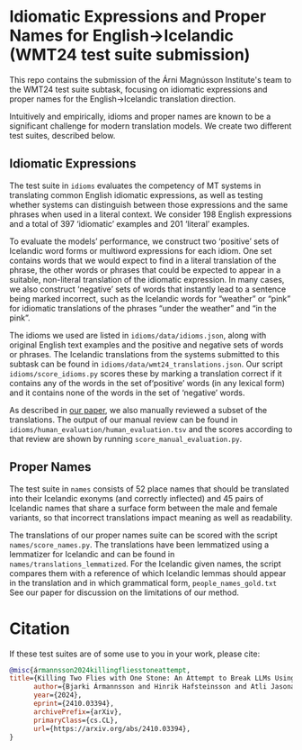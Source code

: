 # Idiomatic Expressions and Proper Names for English→Icelandic (WMT24 test suite submission)

This repo contains the submission of the Árni Magnússon Institute's team to the WMT24 test suite subtask, focusing on idiomatic expressions and proper names for the English→Icelandic translation direction.

Intuitively and empirically, idioms and proper names are known to be a significant challenge for modern translation models. We create two different test suites, described below.

## Idiomatic Expressions

The test suite in `idioms` evaluates the competency of MT systems in translating common English idiomatic expressions, as well as testing whether systems can distinguish between those expressions and the same phrases when used in a literal context. We consider 198 English expressions and a total of 397 ‘idiomatic’ examples and 201 ‘literal’ examples. 

To evaluate the models’ performance, we construct two ‘positive’ sets of Icelandic word forms or multiword expressions for each idiom. One set contains words that we would expect to find in a literal translation of the phrase, the other words or phrases that could be expected to appear in a suitable, non-literal translation of the idiomatic expression. In many cases, we also construct ‘negative’ sets of words that instantly lead to a sentence being marked incorrect, such as the Icelandic words for “weather” or “pink” for idiomatic translations of the phrases “under the weather” and “in the pink”. 

The idioms we used are listed in `idioms/data/idioms.json`, along with original English text examples and the positive and negative sets of words or phrases. The Icelandic translations from the systems submitted to this subtask can be found in `idioms/data/wmt24_translations.json`. Our script `idioms/score_idioms.py` scores these by marking a translation correct if it contains any of the words in the set of‘positive’ words (in any lexical form) and it contains none of the words in the set of ‘negative’ words.

As described in [our paper](https://arxiv.org/abs/2410.03394), we also manually reviewed a subset of the translations. The output of our manual review can be found in `idioms/human_evaluation/human_evaluation.tsv` and the scores according to that review are shown by running `score_manual_evaluation.py`.

## Proper Names

The test suite in `names` consists of 52 place names that should be translated into their Icelandic exonyms (and correctly inflected) and 45 pairs of Icelandic names that share a surface form between the male and female variants, so that incorrect translations impact meaning as well as readability. 

The translations of our proper names suite can be scored with the script `names/score_names.py`. The translations have been lemmatized using a lemmatizer for Icelandic and can be found in `names/translations_lemmatized`. For the Icelandic given names, the script compares them with a reference of which Icelandic lemmas should appear in the translation and in which grammatical form, `people_names_gold.txt` See our paper for discussion on the limitations of our method.

# Citation

If these test suites are of some use to you in your work, please cite:

```bibtex
@misc{ármannsson2024killingfliesstoneattempt,
title={Killing Two Flies with One Stone: An Attempt to Break LLMs Using English->Icelandic Idioms and Proper Names}, 
      author={Bjarki Ármannsson and Hinrik Hafsteinsson and Atli Jasonarson and Steinþór Steingrímsson},
      year={2024},
      eprint={2410.03394},
      archivePrefix={arXiv},
      primaryClass={cs.CL},
      url={https://arxiv.org/abs/2410.03394}, 
}
```